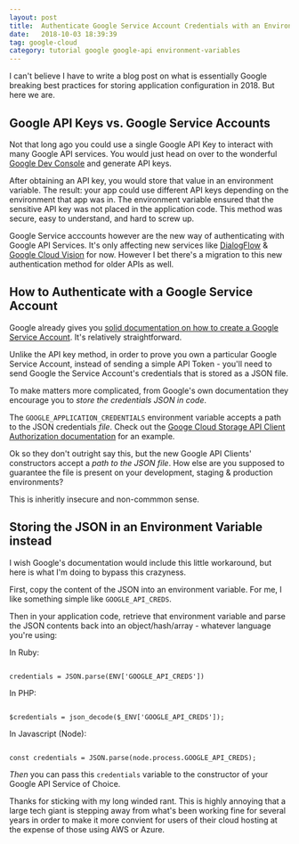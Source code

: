 ```yaml
---
layout: post
title:  Authenticate Google Service Account Credentials with an Environment Variable
date:   2018-10-03 18:39:39
tag: google-cloud
category: tutorial google google-api environment-variables
---
```


I can't believe I have to write a blog post on what is essentially Google breaking best practices for storing application configuration in 2018. But here we are.

## Google API Keys vs. Google Service Accounts

Not that long ago you could use a single Google API Key to interact with many Google API services. You would just head on over to the wonderful [Google Dev Console](https://console.developers.google.com) and generate API keys.

After obtaining an API key, you would store that value in an environment variable. The result: your app could use different API keys depending on the environment that app was in. The environment variable ensured that the sensitive API key was not placed in the application code. This method was secure, easy to understand, and hard to screw up.

Google Service acccounts however are the new way of authenticating with Google API Services. It's only affecting new services like [DialogFlow](http://dialogflow.com) & [Google Cloud Vision](https://cloud.google.com/vision/) for now. However I bet there's a migration to this new authentication method for older APIs as well.

## How to Authenticate with a Google Service Account

Google already gives you [solid documentation on how to create a Google Service Account](https://cloud.google.com/iam/docs/creating-managing-service-accounts). It's relatively straightforward.

Unlike the API key method, in order to prove you own a particular Google Service Account, instead of sending a simple API Token - you'll need to send Google the Service Account's credentials that is stored as a JSON file.

To make matters more complicated, from Google's own documentation they encourage you to _store the credentials JSON in code_.

The `GOOGLE_APPLICATION_CREDENTIALS` environment variable accepts a path to the JSON credentials _file_. Check out the [Googe Cloud Storage API Client Authorization documentation](https://cloud.google.com/storage/docs/authentication) for an example.

Ok so they don't outright say this, but the new Google API Clients' constructors accept a _path to the JSON file_. How else are you supposed to guarantee the file is present on your development, staging & production environments?

This is inheritly insecure and non-commmon sense.

## Storing the JSON in an Environment Variable instead

I wish Google's documentation would include this little workaround, but here is what I'm doing to bypass this crazyness.

First, copy the content of the JSON into an environment variable. For me, I like something simple like `GOOGLE_API_CREDS`.

Then in your application code, retrieve that environment variable and parse the JSON contents back into an object/hash/array - whatever language you're using:

In Ruby:

```

credentials = JSON.parse(ENV['GOOGLE_API_CREDS'])

```

In PHP:

```

$credentials = json_decode($_ENV['GOOGLE_API_CREDS']);

```

In Javascript (Node):

```

const credentials = JSON.parse(node.process.GOOGLE_API_CREDS);

```

*Then* you can pass this `credentials` variable to the constructor of your Google API Service of Choice.

Thanks for sticking with my long winded rant. This is highly annoying that a large tech giant is stepping away from what's been working fine for several years in order to make it more convient for users of their cloud hosting at the expense of those using AWS or Azure.
